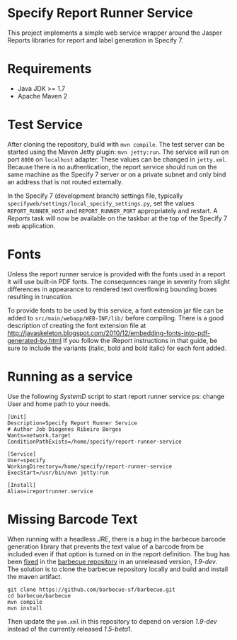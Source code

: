 # Specify Report Runner Service
This project implements a simple web service wrapper around the Jasper
Reports libraries for report and label generation in Specify 7.

Requirements
============
* Java JDK >= 1.7
* Apache Maven 2 

Test Service
============
After cloning the repository, build with `mvn compile`. The test
server can be started using the Maven Jetty plugin: `mvn
jetty:run`. The service will run on port `8080` on `localhost`
adapter. These values can be changed in `jetty.xml`. Because there is
no authentication, the report service should run on the same machine
as the Specify 7 server or on a private subnet and only bind an
address that is not routed externally.

In the Specify 7 (development branch) settings file, typically
`specifyweb/settings/local_specify_settings.py`, set the values
`REPORT_RUNNER_HOST` and `REPORT_RUNNER_PORT` appropriately and
restart. A *Reports* task will now be available on the taskbar at the
top of the Specify 7 web application.

Fonts
=====
Unless the report runner service is provided with the fonts used in a
report it will use built-in PDF fonts. The consequences range in
severity from slight differences in appearance to rendered text
overflowing bounding boxes resulting in truncation.

To provide fonts to be used by this service, a font extension jar file
can be added to `src/main/webapp/WEB-INF/lib/` before compiling. There
is a good description of creating the font extension file at
http://javaskeleton.blogspot.com/2010/12/embedding-fonts-into-pdf-generated-by.html
If you follow the iReport instructions in that guide, be sure to
include the variants (italic, bold and bold italic) for each font added. 

Running as a service
=====================
Use the following *SystemD* script to start report runner service
ps: change User and home path to your needs.
```
[Unit]
Description=Specify Report Runner Service 
# Author Job Diogenes Ribeiro Borges
Wants=network.target
ConditionPathExists=/home/specify/report-runner-service

[Service]
User=specify
WorkingDirectory=/home/specify/report-runner-service
ExecStart=/usr/bin/mvn jetty:run

[Install]
Alias=ireportrunner.service
```

Missing Barcode Text
====================
When running with a headless JRE, there is a bug in the barbecue
barcode generation library that prevents the text value of a barcode
from be included even if that option is turned on in the report
definition. The bug has been
[fixed](https://github.com/barbecue-sf/barbecue/commit/420f362ac2348b8a7cbb056e5d920317ce0a0ce1)
in the
[barbecue repository](https://github.com/barbecue-sf/barbecue) in an
unreleased version, *1.9-dev*. The solution is to clone the barbecue
repository locally and build and install the maven artifact.

```
git clone https://github.com/barbecue-sf/barbecue.git
cd barbecue/barbecue
mvn compile
mvn install
```

Then update the `pom.xml` in this repository to depend on version
*1.9-dev* instead of the currently released *1.5-beta1*.

